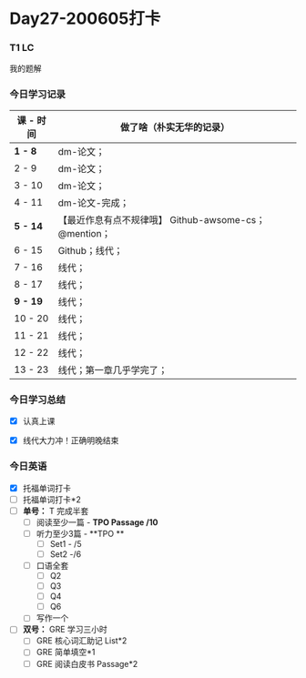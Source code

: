 # Day27-200605打卡

### T1 LC

我的题解

### 今日学习记录

| 课 - 时间  | 做了啥（朴实无华的记录）                              |
| ---------- | ----------------------------------------------------- |
| **1 - 8**  | dm-论文；                                             |
| 2 - 9      | dm-论文；                                             |
| 3 - 10     | dm-论文；                                             |
| 4 - 11     | dm-论文-完成；                                        |
| **5 - 14** | 【最近作息有点不规律哦】 Github-awsome-cs；@mention； |
| 6 - 15     | Github；线代；                                        |
| 7 - 16     | 线代；                                                |
| 8 - 17     | 线代；                                                |
| **9 - 19** | 线代；                                                |
| 10 - 20    | 线代；                                                |
| 11 - 21    | 线代；                                                |
| 12 - 22    | 线代；                                                |
| 13 - 23    | 线代；第一章几乎学完了；                              |

### 今日学习总结

- [x] 认真上课

- [x] 线代大力冲！正确明晚结束

### 今日英语

- [x] 托福单词打卡
- [ ] 托福单词打卡*2
- [ ] **单号：** T 完成半套 
  - [ ] 阅读至少一篇 - **TPO Passage  /10**
  - [ ] 听力至少3篇 - **TPO **
    - [ ] Set1 - /5
    - [ ] Set2 -/6
  - [ ] 口语全套
    - [ ] Q2
    - [ ] Q3
    - [ ] Q4
    - [ ] Q6
  - [ ] 写作一个
- [ ] **双号：** GRE 学习三小时
  - [ ] GRE 核心词汇助记 List*2
  - [ ] GRE 简单填空*1
  - [ ] GRE 阅读白皮书 Passage*2